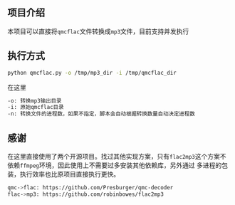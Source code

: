 ## 项目介绍
本项目可以直接将`qmcflac`文件转换成`mp3`文件，目前支持并发执行

## 执行方式
```bash
python qmcflac.py -o /tmp/mp3_dir -i /tmp/qmcflac_dir
```
在这里
```bash
-o: 转换mp3输出目录
-i: 原始qmcflac目录
-n: 转换文件的进程数，如果不指定，脚本会自动根据转换数量自动决定进程数
```

## 感谢
在这里直接使用了两个开源项目。找过其他实现方案，只有`flac2mp3`这个方案不依赖`ffmpeg`环境，因此使用上不需要过多安装其他依赖库，另外通过
多进程的包装，执行效率也比原项目直接执行更快。
```bash
qmc->flac: https://github.com/Presburger/qmc-decoder
flac->mp3: https://github.com/robinbowes/flac2mp3
```
